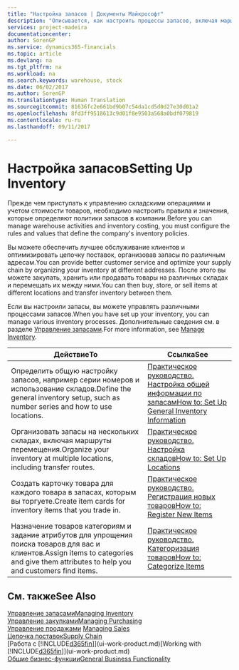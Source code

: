 ```yaml
---
title: "Настройка запасов | Документы Майкрософт"
description: "Описывается, как настроить процессы запасов, включая маршруты перемещения и склады."
services: project-madeira
documentationcenter: 
author: SorenGP
ms.service: dynamics365-financials
ms.topic: article
ms.devlang: na
ms.tgt_pltfrm: na
ms.workload: na
ms.search.keywords: warehouse, stock
ms.date: 06/02/2017
ms.author: SorenGP
ms.translationtype: Human Translation
ms.sourcegitcommit: 81636fc2e661bd9b07c54da1cd5d0d27e30d01a2
ms.openlocfilehash: 8fd3ff9518613c9d01f8e9503a568a0bdf079819
ms.contentlocale: ru-ru
ms.lasthandoff: 09/11/2017

---
```

# <a name="setting-up-inventory"></a><span data-ttu-id="5058e-103">Настройка запасов</span><span class="sxs-lookup"><span data-stu-id="5058e-103">Setting Up Inventory</span></span>
<span data-ttu-id="5058e-104">Прежде чем приступать к управлению складскими операциями и учетом стоимости товаров, необходимо настроить правила и значения, которые определяют политики запасов в компании.</span><span class="sxs-lookup"><span data-stu-id="5058e-104">Before you can manage warehouse activities and inventory costing, you must configure the rules and values that define the company's inventory policies.</span></span>

<span data-ttu-id="5058e-105">Вы можете обеспечить лучшее обслуживание клиентов и оптимизировать цепочку поставок, организовав запасы по различным адресам.</span><span class="sxs-lookup"><span data-stu-id="5058e-105">You can provide better customer service and optimize your supply chain by organizing your inventory at different addresses.</span></span> <span data-ttu-id="5058e-106">После этого вы можете закупать, хранить или продавать товары на различных складах и перемещать их между ними.</span><span class="sxs-lookup"><span data-stu-id="5058e-106">You can then buy, store, or sell items at different locations and transfer inventory between them.</span></span>

<span data-ttu-id="5058e-107">Если вы настроили запасы, вы можете управлять различными процессами запасов.</span><span class="sxs-lookup"><span data-stu-id="5058e-107">When you have set up your inventory, you can manage various inventory processes.</span></span> <span data-ttu-id="5058e-108">Дополнительные сведения см. в разделе [Управление запасами](inventory-manage-inventory.md).</span><span class="sxs-lookup"><span data-stu-id="5058e-108">For more information, see [Manage Inventory](inventory-manage-inventory.md).</span></span>  

| <span data-ttu-id="5058e-109">Действие</span><span class="sxs-lookup"><span data-stu-id="5058e-109">To</span></span> | <span data-ttu-id="5058e-110">Ссылка</span><span class="sxs-lookup"><span data-stu-id="5058e-110">See</span></span> |
| --- | --- |
| <span data-ttu-id="5058e-111">Определить общую настройку запасов, например серии номеров и использование складов.</span><span class="sxs-lookup"><span data-stu-id="5058e-111">Define the general inventory setup, such as number series and how to use locations.</span></span> |[<span data-ttu-id="5058e-112">Практическое руководство. Настройка общей информации по запасам</span><span class="sxs-lookup"><span data-stu-id="5058e-112">How to: Set Up General Inventory Information</span></span>](inventory-how-setup-general.md) |
| <span data-ttu-id="5058e-113">Организовать запасы на нескольких складах, включая маршруты перемещения.</span><span class="sxs-lookup"><span data-stu-id="5058e-113">Organize your inventory at multiple locations, including transfer routes.</span></span> |[<span data-ttu-id="5058e-114">Практическое руководство. Настройка складов</span><span class="sxs-lookup"><span data-stu-id="5058e-114">How to: Set Up Locations</span></span>](inventory-how-register-new-items.md) |
| <span data-ttu-id="5058e-115">Создать карточку товара для каждого товара в запасах, которым вы торгуете.</span><span class="sxs-lookup"><span data-stu-id="5058e-115">Create item cards for inventory items that you trade in.</span></span> |[<span data-ttu-id="5058e-116">Практическое руководство. Регистрация новых товаров</span><span class="sxs-lookup"><span data-stu-id="5058e-116">How to: Register New Items</span></span>](inventory-how-register-new-items.md) |
| <span data-ttu-id="5058e-117">Назначение товаров категориям и задание атрибутов для упрощения поиска товаров для вас и клиентов.</span><span class="sxs-lookup"><span data-stu-id="5058e-117">Assign items to categories and give them attributes to help you and customers find items.</span></span> |[<span data-ttu-id="5058e-118">Практическое руководство. Категоризация товаров</span><span class="sxs-lookup"><span data-stu-id="5058e-118">How to: Categorize Items</span></span>](inventory-how-categorize-items.md) |

## <a name="see-also"></a><span data-ttu-id="5058e-119">См. также</span><span class="sxs-lookup"><span data-stu-id="5058e-119">See Also</span></span>
[<span data-ttu-id="5058e-120">Управление запасами</span><span class="sxs-lookup"><span data-stu-id="5058e-120">Managing Inventory</span></span>](inventory-manage-inventory.md)  
[<span data-ttu-id="5058e-121">Управление закупками</span><span class="sxs-lookup"><span data-stu-id="5058e-121">Managing Purchasing</span></span>](purchasing-manage-purchasing.md)  
<span data-ttu-id="5058e-122">[Управление продажами](sales-manage-sales.md)  </span><span class="sxs-lookup"><span data-stu-id="5058e-122">[Managing Sales](sales-manage-sales.md)  </span></span>  
[<span data-ttu-id="5058e-123">Цепочка поставок</span><span class="sxs-lookup"><span data-stu-id="5058e-123">Supply Chain</span></span>](madeira-supply-chain.md)  
<span data-ttu-id="5058e-124">[Работа с [!INCLUDE[d365fin](includes/d365fin_md.md)]](ui-work-product.md)</span><span class="sxs-lookup"><span data-stu-id="5058e-124">[Working with [!INCLUDE[d365fin](includes/d365fin_md.md)]](ui-work-product.md)</span></span>  
[<span data-ttu-id="5058e-125">Общие бизнес-функции</span><span class="sxs-lookup"><span data-stu-id="5058e-125">General Business Functionality</span></span>](ui-across-business-areas.md)

